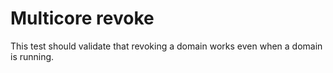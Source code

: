 # Multicore revoke

This test should validate that revoking a domain works even when a domain is running. 

